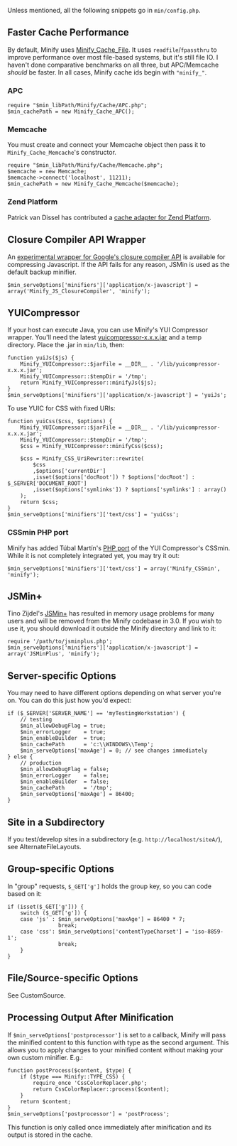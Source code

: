 Unless mentioned, all the following snippets go in `min/config.php`.

## Faster Cache Performance

By default, Minify uses [Minify\_Cache\_File](http://code.google.com/p/minify/source/browse/tags/release_2.1.3/min/lib/Minify/Cache/File.php). It uses `readfile`/`fpassthru` to improve performance over most file-based systems, but it's still file IO. I haven't done comparative benchmarks on all three, but APC/Memcache _should_ be faster. In all cases, Minify cache ids begin with `"minify_"`.

### APC

```
require "$min_libPath/Minify/Cache/APC.php";
$min_cachePath = new Minify_Cache_APC();
```

### Memcache

You must create and connect your Memcache object then pass it to `Minify_Cache_Memcache`'s constructor.
```
require "$min_libPath/Minify/Cache/Memcache.php";
$memcache = new Memcache;
$memcache->connect('localhost', 11211);
$min_cachePath = new Minify_Cache_Memcache($memcache);
```

### Zend Platform

Patrick van Dissel has contributed a [cache adapter for Zend Platform](http://code.google.com/p/minify/issues/detail?id=167).

## Closure Compiler API Wrapper

An [experimental wrapper for Google's closure compiler API](https://github.com/mrclay/minify/blob/master/min/lib/Minify/JS/ClosureCompiler.php) is available for compressing Javascript. If the API fails for any reason, JSMin is used as the default backup minifier.
```
$min_serveOptions['minifiers']['application/x-javascript'] = array('Minify_JS_ClosureCompiler', 'minify');
```

## YUICompressor

If your host can execute Java, you can use Minify's YUI Compressor wrapper. You'll need the latest [yuicompressor-x.x.x.jar](http://yuilibrary.com/downloads/#yuicompressor) and a temp directory. Place the .jar in `min/lib`, then:
```
function yuiJs($js) {
    Minify_YUICompressor::$jarFile = __DIR__ . '/lib/yuicompressor-x.x.x.jar'; 
    Minify_YUICompressor::$tempDir = '/tmp'; 
    return Minify_YUICompressor::minifyJs($js); 
}
$min_serveOptions['minifiers']['application/x-javascript'] = 'yuiJs';
```

To use YUIC for CSS with fixed URIs:

```
function yuiCss($css, $options) {
    Minify_YUICompressor::$jarFile = __DIR__ . '/lib/yuicompressor-x.x.x.jar';
    Minify_YUICompressor::$tempDir = '/tmp';
    $css = Minify_YUICompressor::minifyCss($css);
    
    $css = Minify_CSS_UriRewriter::rewrite(
        $css
        ,$options['currentDir']
        ,isset($options['docRoot']) ? $options['docRoot'] : $_SERVER['DOCUMENT_ROOT']
        ,isset($options['symlinks']) ? $options['symlinks'] : array()
    );
    return $css;
}
$min_serveOptions['minifiers']['text/css'] = 'yuiCss';
```

### CSSmin PHP port

Minify has added Túbal Martín's [PHP port](https://github.com/tubalmartin/YUI-CSS-compressor-PHP-port/blob/master/cssmin.php) of the YUI Compressor's CSSmin. While it is not completely integrated yet, you may try it out:

```
$min_serveOptions['minifiers']['text/css'] = array('Minify_CSSmin', 'minify');
```

## JSMin+

Tino Zijdel's [JSMin+](http://crisp.tweakblogs.net/blog/6861/jsmin%2B-version-14.html) has resulted in memory usage problems for many users and will be removed from the Minify codebase in 3.0. If you wish to use it, you should download it outside the Minify directory and link to it:

```
require '/path/to/jsminplus.php';
$min_serveOptions['minifiers']['application/x-javascript'] = array('JSMinPlus', 'minify');
```

## Server-specific Options

You may need to have different options depending on what server you're on. You can do this just how you'd expect:
```
if ($_SERVER['SERVER_NAME'] == 'myTestingWorkstation') {
    // testing
    $min_allowDebugFlag = true;
    $min_errorLogger    = true;
    $min_enableBuilder  = true;
    $min_cachePath      = 'c:\\WINDOWS\\Temp';
    $min_serveOptions['maxAge'] = 0; // see changes immediately
} else {
    // production
    $min_allowDebugFlag = false;
    $min_errorLogger    = false;
    $min_enableBuilder  = false;
    $min_cachePath      = '/tmp';
    $min_serveOptions['maxAge'] = 86400;
}
```

## Site in a Subdirectory

If you test/develop sites in a subdirectory (e.g. `http://localhost/siteA/`), see AlternateFileLayouts.

## Group-specific Options

In "group" requests, `$_GET['g']` holds the group key, so you can code based on it:
```
if (isset($_GET['g'])) {
    switch ($_GET['g']) {
    case 'js' : $min_serveOptions['maxAge'] = 86400 * 7;
                break;
    case 'css': $min_serveOptions['contentTypeCharset'] = 'iso-8859-1';
                break;
    }
}
```

## File/Source-specific Options

See CustomSource.

## Processing Output After Minification

If `$min_serveOptions['postprocessor']` is set to a callback, Minify will pass the minified content to this function with type as the second argument. This allows you to apply changes to your minified content without making your own custom minifier. E.g.:
```
function postProcess($content, $type) {
    if ($type === Minify::TYPE_CSS) {    
        require_once 'CssColorReplacer.php';
        return CssColorReplacer::process($content);
    }
    return $content;
}
$min_serveOptions['postprocessor'] = 'postProcess';
```
This function is only called once immediately after minification and its output is stored in the cache.
